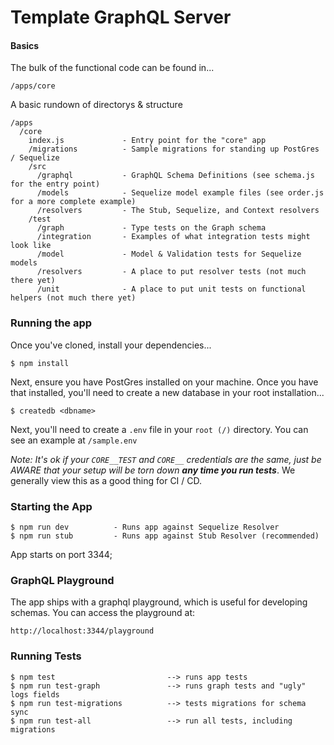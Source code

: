 # Template GraphQL Server

#### Basics

The bulk of the functional code can be found in...
```
/apps/core
```

A basic rundown of directorys & structure
```
/apps
  /core
    index.js             - Entry point for the "core" app
    /migrations          - Sample migrations for standing up PostGres / Sequelize
    /src
      /graphql           - GraphQL Schema Definitions (see schema.js for the entry point)
      /models            - Sequelize model example files (see order.js for a more complete example)
      /resolvers         - The Stub, Sequelize, and Context resolvers
    /test
      /graph             - Type tests on the Graph schema
      /integration       - Examples of what integration tests might look like
      /model             - Model & Validation tests for Sequelize models
      /resolvers         - A place to put resolver tests (not much there yet)
      /unit              - A place to put unit tests on functional helpers (not much there yet)
```

### Running the app

Once you've cloned, install your dependencies...
```
$ npm install
```

Next, ensure you have PostGres installed on your machine.  Once you have that installed, you'll need to create a new database in your root installation...
```
$ createdb <dbname>
```

Next, you'll need to create a `.env` file in your `root (/)` directory.  You can see an example at `/sample.env`

<em>Note: It's ok if your `CORE__TEST` and `CORE__` credentials are the same, just be AWARE that your setup will be torn down **any time you run tests**</em>.  We generally view this as a good thing for CI / CD.

### Starting the App

```
$ npm run dev          - Runs app against Sequelize Resolver
$ npm run stub         - Runs app against Stub Resolver (recommended)
```
App starts on port 3344;

### GraphQL Playground

The app ships with a graphql playground, which is useful for developing schemas.  You can access the playground at:

```
http://localhost:3344/playground
```

### Running Tests

```
$ npm test                         --> runs app tests
$ npm run test-graph               --> runs graph tests and "ugly" logs fields
$ npm run test-migrations          --> tests migrations for schema sync
$ npm run test-all                 --> run all tests, including migrations
```
